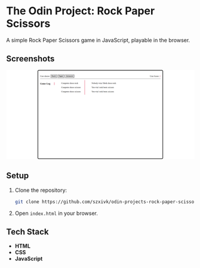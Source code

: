 # The Odin Project: Rock Paper Scissors

A simple Rock Paper Scissors game in JavaScript, playable in the browser.

## Screenshots

![rock paper scissors Screenshot](images/screencapture-szxivk-rock-paper-scissors-2025-03-07-01_30_44.png)

## Setup

1.  Clone the repository:

    ```bash
    git clone https://github.com/szxivk/odin-projects-rock-paper-scissors.git
    ```

2.  Open `index.html` in your browser.

## Tech Stack

- **HTML**
- **CSS**
- **JavaScript**
